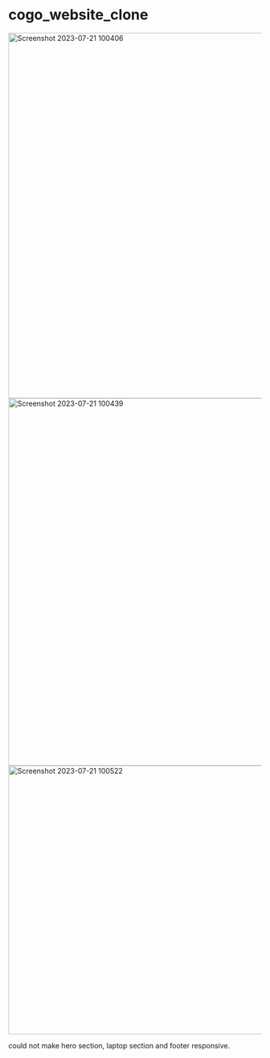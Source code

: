 # cogo_website_clone

<img width="726" alt="Screenshot 2023-07-21 100406" src="https://github.com/AKASHPAL2001/cogo_website_clone/assets/55877359/3ac68c86-8c23-4eb6-a9b1-6fbd3e7ce9fc">



<img width="730" alt="Screenshot 2023-07-21 100439" src="https://github.com/AKASHPAL2001/cogo_website_clone/assets/55877359/62b9132c-df6b-4ad7-97f0-76b52d3be371">


<img width="534" alt="Screenshot 2023-07-21 100522" src="https://github.com/AKASHPAL2001/cogo_website_clone/assets/55877359/c270f0ad-6374-4e02-959a-882e160268d0">

could not make hero section, laptop section and footer responsive. 
